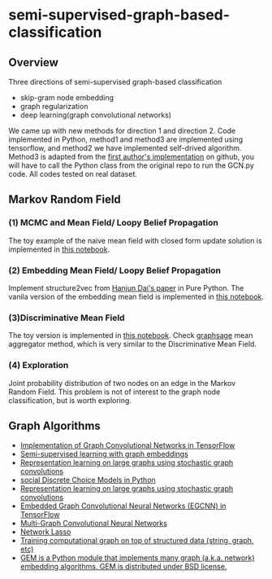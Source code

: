 # semi-supervised-graph-based-classification
## Overview
Three directions of semi-supervised graph-based classification
* skip-gram node embedding
* graph regularization
* deep learning(graph convolutional networks)

We came up with new methods for direction 1 and direction 2. Code implemented in Python, method1 and method3 are implemented using tensorflow, and method2 we have implemented self-drived algorithm. Method3 is adapted from the [first author's implementation](https://github.com/tkipf/gcn) on github, you will have to call the Python class from the original repo to run the GCN.py code. All codes tested on real dataset. 

## Markov Random Field
### (1) MCMC and Mean Field/ Loopy Belief Propagation
The toy example of the naive mean field with closed form update solution is implemented in [this notebook](https://github.com/DanqingZ/semi-supervised-graph-based-classification/blob/master/mean_field.ipynb). 

### (2) Embedding Mean Field/ Loopy Belief Propagation
Implement structure2vec from [Hanjun Dai's paper](https://arxiv.org/abs/1603.05629) in Pure Python. The vanila version of the embedding mean field is implemented in [this notebook](https://github.com/DanqingZ/semi-supervised-graph-based-classification/blob/master/mean_field.ipynb).

### (3)Discriminative Mean Field
The toy version is implemented in [this notebook](https://github.com/DanqingZ/semi-supervised-graph-based-classification/blob/master/structure2vec_toy.ipynb). Check [graphsage](https://github.com/williamleif/GraphSAGE) mean aggregator method, which is very similar to the Discriminative Mean Field.

### (4) Exploration
Joint probability distribution of two nodes on an edge in the Markov Random Field. This problem is not of interest to the graph node classification, but is worth exploring.


## Graph Algorithms
* [Implementation of Graph Convolutional Networks in TensorFlow](https://github.com/tkipf/gcn)
* [Semi-supervised learning with graph embeddings](https://github.com/kimiyoung/planetoid)
* [Representation learning on large graphs using stochastic graph convolutions](https://github.com/williamleif/GraphSAGE)
* [social Discrete Choice Models in Python](https://github.com/DanqingZ/social-DCM)
* [Representation learning on large graphs using stochastic graph convolutions](https://github.com/williamleif/GraphSAGE)
* [Embedded Graph Convolutional Neural Networks (EGCNN) in TensorFlow](https://github.com/rusty1s/embedded_gcnn)
* [Multi-Graph Convolutional Neural Networks](https://github.com/fmonti/mgcnn)
* [Network Lasso](https://github.com/davidhallac/NetworkLasso)
* [Training computational graph on top of structured data (string, graph, etc)](https://github.com/Hanjun-Dai/graphnn)
* [GEM is a Python module that implements many graph (a.k.a. network) embedding algorithms. GEM is distributed under BSD license.](https://github.com/palash1992/GEM)

